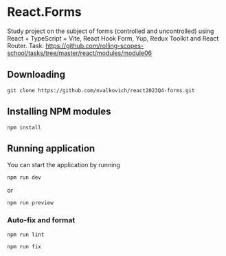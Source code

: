 # React.Forms

Study project on the subject of forms (controlled and uncontrolled) using React + TypeScript + Vite, React Hook Form, Yup, Redux Toolkit and React Router.
Task: https://github.com/rolling-scopes-school/tasks/tree/master/react/modules/module06

## Downloading

```
git clone https://github.com/nvalkovich/react2023Q4-forms.git
```

## Installing NPM modules

```
npm install
```

## Running application

You can start the application by running
```
npm run dev
```
or 
```
npm run preview
```

### Auto-fix and format

```
npm run lint
```

```
npm run fix
```

